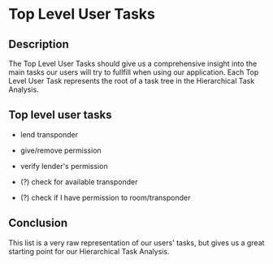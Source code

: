 # Top Level User Tasks

## Description 

The Top Level User Tasks should give us a comprehensive insight into
the main tasks our users will try to fullfill when using our application. 
Each Top Level User Task represents the root of a task tree in the 
Hierarchical Task Analysis.

## Top level user tasks

  - lend transponder
  
  - give/remove permission
  
  - verify lender's permission
  
  - (?) check for available transponder
  
  - (?) check if I have permission to room/transponder

## Conclusion

This list is a very raw representation of our users' tasks, but gives us a
great starting point for our Hierarchical Task Analysis.
